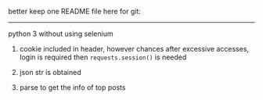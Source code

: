 better keep one README file here for git: 

****
python 3 without using selenium

1. cookie included in header, however chances after excessive accesses, login is required then `requests.session()` is needed

2. json str is obtained

3. parse to get the info of top posts
